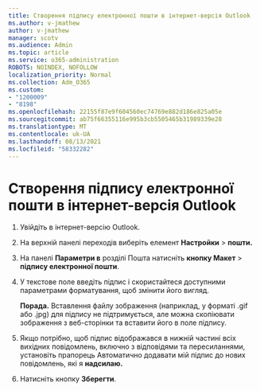```yaml
---
title: Створення підпису електронної пошти в інтернет-версія Outlook
ms.author: v-jmathew
author: v-jmathew
manager: scotv
ms.audience: Admin
ms.topic: article
ms.service: o365-administration
ROBOTS: NOINDEX, NOFOLLOW
localization_priority: Normal
ms.collection: Adm_O365
ms.custom:
- "1200009"
- "8198"
ms.openlocfilehash: 22155f87e9f604560ec74769e882d186e825a05e
ms.sourcegitcommit: ab75f66355116e995b3cb5505465b31989339e28
ms.translationtype: MT
ms.contentlocale: uk-UA
ms.lasthandoff: 08/13/2021
ms.locfileid: "58332282"
---
```

# <a name="create-email-signature-in-outlook-on-the-web"></a>Створення підпису електронної пошти в інтернет-версія Outlook

1. Увійдіть в інтернет-версію Outlook.
2. На верхній панелі переходів виберіть елемент **Настройки**  >  **пошти.**
3. На панелі **Параметри в** розділі Пошта натисніть **кнопку Макет**   >  **підпису електронної пошти**.
4. У текстове поле введіть підпис і скористайтеся доступними параметрами форматування, щоб змінити його вигляд.

    **Порада.** Вставлення файлу зображення (наприклад, у форматі .gif або .jpg) для підпису не підтримується, але можна скопіювати зображення з веб-сторінки та вставити його в поле підпису.

5. Якщо потрібно, щоб підпис відображався в нижній частині всіх вихідних повідомлень, включно з відповідями та пересиланнями, установіть прапорець Автоматично додавати мій підпис до нових повідомлень, які я **надсилаю.**
6. Натисніть кнопку **Зберегти**.
